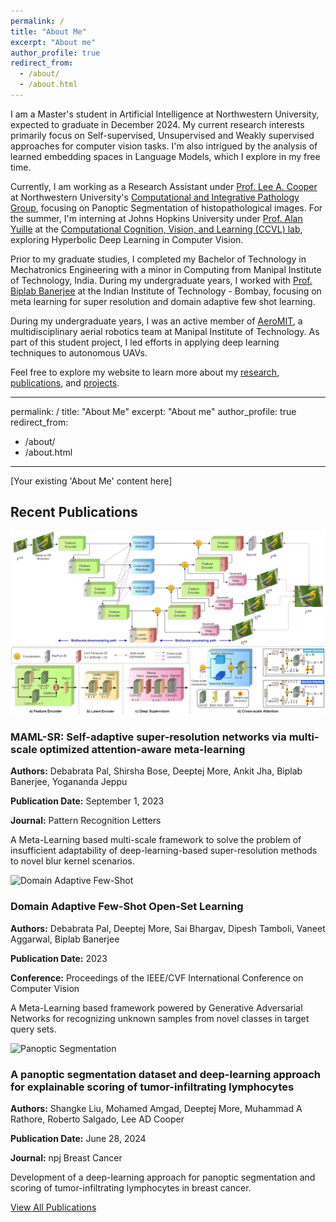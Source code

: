 ```yaml
---
permalink: /
title: "About Me"
excerpt: "About me"
author_profile: true
redirect_from: 
  - /about/
  - /about.html
---
```


I am a Master's student in Artificial Intelligence at Northwestern University, expected to graduate in December 2024. My current research interests primarily focus on Self-supervised, Unsupervised and Weakly supervised approaches for computer vision tasks. I'm also intrigued by the analysis of learned embedding spaces in Language Models, which I explore in my free time.

Currently, I am working as a Research Assistant under [Prof. Lee A. Cooper](https://www.mccormick.northwestern.edu/research-faculty/directory/affiliated/cooper-lee.html) at Northwestern University's [Computational and Integrative Pathology Group](https://www.pathdata.io/), focusing on Panoptic Segmentation of histopathological images. For the summer, I'm interning at Johns Hopkins University under [Prof. Alan Yuille](https://www.cs.jhu.edu/~ayuille/) at the [Computational Cognition, Vision, and Learning (CCVL) lab](https://ccvl.jhu.edu/), exploring Hyperbolic Deep Learning in Computer Vision.

Prior to my graduate studies, I completed my Bachelor of Technology in Mechatronics Engineering with a minor in Computing from Manipal Institute of Technology, India. During my undergraduate years, I worked with [Prof. Biplab Banerjee](https://biplab-banerjee.github.io/) at the Indian Institute of Technology - Bombay, focusing on meta learning for super resolution and domain adaptive few shot learning.

During my undergraduate years, I was an active member of [AeroMIT](https://www.aeromit.in/), a multidisciplinary aerial robotics team at Manipal Institute of Technology. As part of this student project, I led efforts in applying deep learning techniques to autonomous UAVs.

Feel free to explore my website to learn more about my [research](/research), [publications](/publications), and [projects](/projects).


---
permalink: /
title: "About Me"
excerpt: "About me"
author_profile: true
redirect_from: 
  - /about/
  - /about.html
---

[Your existing 'About Me' content here]

## Recent Publications

<div class="publications">
  <div class="publication">
    <img src="/images/maml-sr.jpg" alt="MAML-SR" class="publication-image">
    <div class="publication-content">
      <h3>MAML-SR: Self-adaptive super-resolution networks via multi-scale optimized attention-aware meta-learning</h3>
      <p><strong>Authors:</strong> Debabrata Pal, Shirsha Bose, Deeptej More, Ankit Jha, Biplab Banerjee, Yogananda Jeppu</p>
      <p><strong>Publication Date:</strong> September 1, 2023</p>
      <p><strong>Journal:</strong> Pattern Recognition Letters</p>
      <p>A Meta-Learning based multi-scale framework to solve the problem of insufficient adaptability of deep-learning-based super-resolution methods to novel blur kernel scenarios.</p>
    </div>
  </div>

  <div class="publication">
    <img src="/images/domain-adaptive.jpg" alt="Domain Adaptive Few-Shot" class="publication-image">
    <div class="publication-content">
      <h3>Domain Adaptive Few-Shot Open-Set Learning</h3>
      <p><strong>Authors:</strong> Debabrata Pal, Deeptej More, Sai Bhargav, Dipesh Tamboli, Vaneet Aggarwal, Biplab Banerjee</p>
      <p><strong>Publication Date:</strong> 2023</p>
      <p><strong>Conference:</strong> Proceedings of the IEEE/CVF International Conference on Computer Vision</p>
      <p>A Meta-Learning based framework powered by Generative Adversarial Networks for recognizing unknown samples from novel classes in target query sets.</p>
    </div>
  </div>

  <div class="publication">
    <img src="/images/panoptic-segmentation.jpg" alt="Panoptic Segmentation" class="publication-image">
    <div class="publication-content">
      <h3>A panoptic segmentation dataset and deep-learning approach for explainable scoring of tumor-infiltrating lymphocytes</h3>
      <p><strong>Authors:</strong> Shangke Liu, Mohamed Amgad, Deeptej More, Muhammad A Rathore, Roberto Salgado, Lee AD Cooper</p>
      <p><strong>Publication Date:</strong> June 28, 2024</p>
      <p><strong>Journal:</strong> npj Breast Cancer</p>
      <p>Development of a deep-learning approach for panoptic segmentation and scoring of tumor-infiltrating lymphocytes in breast cancer.</p>
    </div>
  </div>
</div>

<a href="/publications/" class="btn btn--primary">View All Publications</a>
